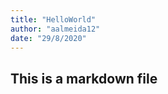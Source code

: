 ```yaml
---
title: "HelloWorld"
author: "aalmeida12"
date: "29/8/2020"
---
```

## This is a markdown file



